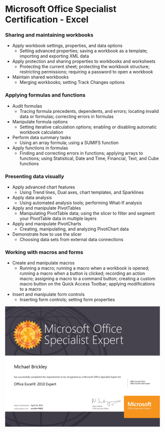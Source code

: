 # Microsoft Office Specialist Certification - Excel

### Sharing and maintaining workbooks

* Apply workbook settings, properties, and data options
    * Setting advanced properties; saving a workbook as a template; importing and exporting XML data
* Apply protection and sharing properties to workbooks and worksheets
    * Protecting the current sheet; protecting the workbook structure; restricting permissions; requiring a password to open a workbook
* Maintain shared workbooks
    * Merging workbooks; setting Track Changes options
    
### Applying formulas and functions

* Audit formulas
    * Tracing formula precedents, dependents, and errors; locating invalid data or formulas; correcting errors in formulas
* Manipulate formula options
    * Setting iterative calculation options; enabling or disabling automatic workbook calculation
* Perform data summary tasks
    * Using an array formula; using a SUMIFS function
* Apply functions in formulas
    * Finding and correcting errors in functions; applying arrays to functions; using Statistical, Date and Time, Financial, Text, and Cube functions

### Presenting data visually

* Apply advanced chart features
    * Using Trend lines, Dual axes, chart templates, and Sparklines
* Apply data analysis
    * Using automated analysis tools; performing What-If analysis
* Apply and manipulate PivotTables
    * Manipulating PivotTable data; using the slicer to filter and segment your PivotTable data in multiple layers
* Apply and manipulate PivotCharts
    * Creating, manipulating, and analyzing PivotChart data
* Demonstrate how to use the slicer
    * Choosing data sets from external data connections
    
### Working with macros and forms

* Create and manipulate macros
    * Running a macro; running a macro when a workbook is opened; running a macro when a button is clicked; recording an action macro; assigning a macro to a command button; creating a custom macro button on the Quick Access Toolbar; applying modifications to a macro
* Insert and manipulate form controls
    * Inserting form controls; setting form properties

![alt text](https://github.com/mhbrickley/excel_certification/blob/main/excel.jpg)

